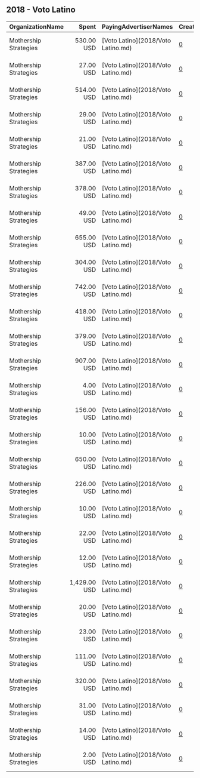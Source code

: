 ## 2018 - Voto Latino 
|OrganizationName|Spent|PayingAdvertiserNames|CreativeUrls|Impressions|Genders|AgeBrackets|CountryCodes|BillingAddresses|CandidateBallotInformation|
|:---|---:|:---|:---|---:|:---|:---|:---|:---|:---|
|Mothership Strategies|530.00 USD|[Voto Latino](2018/Voto Latino.md)|[0](https://www.snap.com/political-ads/asset/910ee120718882a673963c7a3e2ddd62a2f3d5f38b5b45c588d256bf58e1a82d?mediaType=png)|120,259||18-25|united states|"1328 Florida Avenue NW, Building C, Washington, DC,Washington,20009,US"||
|Mothership Strategies|27.00 USD|[Voto Latino](2018/Voto Latino.md)|[0](https://www.snap.com/political-ads/asset/5cae0547f51cae1c9b593bf964d75b9576283691ab2cad63381265cf6a8308a6?mediaType=png)|8,841||18-25|united states|"1328 Florida Avenue NW, Building C, Washington, DC,Washington,20009,US"||
|Mothership Strategies|514.00 USD|[Voto Latino](2018/Voto Latino.md)|[0](https://www.snap.com/political-ads/asset/9ba2c3dc865f17b6f8beb24592c3a006f08b3147b65fd8ec76f97c04d88a9bc5?mediaType=png)|120,307||18-25|united states|"1328 Florida Avenue NW, Building C, Washington, DC,Washington,20009,US"||
|Mothership Strategies|29.00 USD|[Voto Latino](2018/Voto Latino.md)|[0](https://www.snap.com/political-ads/asset/0650b0c8d2cca425a10291fa0dac01ab80919209ffc0c0990aad785a08515c00?mediaType=png)|10,014||18-25|united states|"1328 Florida Avenue NW, Building C, Washington, DC,Washington,20009,US"||
|Mothership Strategies|21.00 USD|[Voto Latino](2018/Voto Latino.md)|[0](https://www.snap.com/political-ads/asset/0650b0c8d2cca425a10291fa0dac01ab80919209ffc0c0990aad785a08515c00?mediaType=png)|6,510||18-25|united states|"1328 Florida Avenue NW, Building C, Washington, DC,Washington,20009,US"||
|Mothership Strategies|387.00 USD|[Voto Latino](2018/Voto Latino.md)|[0](https://www.snap.com/political-ads/asset/c2d3a80ea4dfca7c354a8c7bb33f81a4cc9bd6c55b7dac3ad725675180906478?mediaType=png)|101,184||18-25|united states|"1328 Florida Avenue NW, Building C, Washington, DC,Washington,20009,US"||
|Mothership Strategies|378.00 USD|[Voto Latino](2018/Voto Latino.md)|[0](https://www.snap.com/political-ads/asset/6006ad138905e5561d94cb8d354e0a44fc6b90d9aca27b807e4560249bdb68f5?mediaType=png)|89,463||18-25|united states|"1328 Florida Avenue NW, Building C, Washington, DC,Washington,20009,US"||
|Mothership Strategies|49.00 USD|[Voto Latino](2018/Voto Latino.md)|[0](https://www.snap.com/political-ads/asset/dce39a864ad5018cac2f166c4b976e440e7d3c4a6cb1e9eb93d6b1c885afe50e?mediaType=png)|17,329||18-25|united states|"1328 Florida Avenue NW, Building C, Washington, DC,Washington,20009,US"||
|Mothership Strategies|655.00 USD|[Voto Latino](2018/Voto Latino.md)|[0](https://www.snap.com/political-ads/asset/34e452fc2dfcebfb9c4ffa76b31acb95453ff5ff2622af215867dd086aa1cb61?mediaType=png)|204,107||18-25|united states|"1328 Florida Avenue NW, Building C, Washington, DC,Washington,20009,US"||
|Mothership Strategies|304.00 USD|[Voto Latino](2018/Voto Latino.md)|[0](https://www.snap.com/political-ads/asset/f6384a5dd88e4c6802a6e4d9d64012a4fbe207d826d19586f405cf9081598121?mediaType=png)|84,006||18-25|united states|"1328 Florida Avenue NW, Building C, Washington, DC,Washington,20009,US"||
|Mothership Strategies|742.00 USD|[Voto Latino](2018/Voto Latino.md)|[0](https://www.snap.com/political-ads/asset/2153997e436d006d91e3a20274ec3d9852be2d4a3c75f5187da40ff5a22d5fce?mediaType=png)|248,177||18-34|united states|"1328 Florida Avenue NW, Building C, Washington, DC,Washington,20009,US"||
|Mothership Strategies|418.00 USD|[Voto Latino](2018/Voto Latino.md)|[0](https://www.snap.com/political-ads/asset/bddec3094b3e4a47bc01df717868bdab3dba986b32821ddbbd480fe283bab578?mediaType=png)|108,092||18-25|united states|"1328 Florida Avenue NW, Building C, Washington, DC,Washington,20009,US"||
|Mothership Strategies|379.00 USD|[Voto Latino](2018/Voto Latino.md)|[0](https://www.snap.com/political-ads/asset/01218d7792104e3023d40902b6fb4d45f705bcdcbd2626bc64a23fa3b10c47d7?mediaType=png)|136,923||18-34|united states|"1328 Florida Avenue NW, Building C, Washington, DC,Washington,20009,US"||
|Mothership Strategies|907.00 USD|[Voto Latino](2018/Voto Latino.md)|[0](https://www.snap.com/political-ads/asset/5fe0485242a3bb715b3e46b70440ec7635e57172af9ee7bbe025b6ecf53f8928?mediaType=png)|296,577||18-25|united states|"1328 Florida Avenue NW, Building C, Washington, DC,Washington,20009,US"||
|Mothership Strategies|4.00 USD|[Voto Latino](2018/Voto Latino.md)|[0](https://www.snap.com/political-ads/asset/d46f27ab679414c7e8a7b54cddcd3d5b429eccd3f098612c1157ab16bea3173b?mediaType=png)|887||18+|united states|"1328 Florida Avenue NW, Building C, Washington, DC,Washington,20009,US"||
|Mothership Strategies|156.00 USD|[Voto Latino](2018/Voto Latino.md)|[0](https://www.snap.com/political-ads/asset/b1583b64181aabf5df4ccfac75f1f87e791db619b4678fcf69b90b73c409ac66?mediaType=png)|57,789||18-25|united states|"1328 Florida Avenue NW, Building C, Washington, DC,Washington,20009,US"||
|Mothership Strategies|10.00 USD|[Voto Latino](2018/Voto Latino.md)|[0](https://www.snap.com/political-ads/asset/dce39a864ad5018cac2f166c4b976e440e7d3c4a6cb1e9eb93d6b1c885afe50e?mediaType=png)|3,536||18-25|united states|"1328 Florida Avenue NW, Building C, Washington, DC,Washington,20009,US"||
|Mothership Strategies|650.00 USD|[Voto Latino](2018/Voto Latino.md)|[0](https://www.snap.com/political-ads/asset/90979e6290290e0ac73336a88c7f780d70fcc00fae47d4e548e347bb3bf75e12?mediaType=png)|200,881||18-25|united states|"1328 Florida Avenue NW, Building C, Washington, DC,Washington,20009,US"||
|Mothership Strategies|226.00 USD|[Voto Latino](2018/Voto Latino.md)|[0](https://www.snap.com/political-ads/asset/34e452fc2dfcebfb9c4ffa76b31acb95453ff5ff2622af215867dd086aa1cb61?mediaType=png)|77,889||18-34|united states|"1328 Florida Avenue NW, Building C, Washington, DC,Washington,20009,US"||
|Mothership Strategies|10.00 USD|[Voto Latino](2018/Voto Latino.md)|[0](https://www.snap.com/political-ads/asset/b1583b64181aabf5df4ccfac75f1f87e791db619b4678fcf69b90b73c409ac66?mediaType=png)|3,626||18-25|united states|"1328 Florida Avenue NW, Building C, Washington, DC,Washington,20009,US"||
|Mothership Strategies|22.00 USD|[Voto Latino](2018/Voto Latino.md)|[0](https://www.snap.com/political-ads/asset/dce39a864ad5018cac2f166c4b976e440e7d3c4a6cb1e9eb93d6b1c885afe50e?mediaType=png)|7,332||18-25|united states|"1328 Florida Avenue NW, Building C, Washington, DC,Washington,20009,US"||
|Mothership Strategies|12.00 USD|[Voto Latino](2018/Voto Latino.md)|[0](https://www.snap.com/political-ads/asset/184e26c36589261ae6348a6f7aed70403a2ed8c8a40637045e27e004f690c8d0?mediaType=png)|2,904||18+|united states|"1328 Florida Avenue NW, Building C, Washington, DC,Washington,20009,US"||
|Mothership Strategies|1,429.00 USD|[Voto Latino](2018/Voto Latino.md)|[0](https://www.snap.com/political-ads/asset/c224c1890d8418cabfeb9595f1098a367bcfc826a302ba66dbe820a2af084db7?mediaType=png)|453,853||18-25|united states|"1328 Florida Avenue NW, Building C, Washington, DC,Washington,20009,US"||
|Mothership Strategies|20.00 USD|[Voto Latino](2018/Voto Latino.md)|[0](https://www.snap.com/political-ads/asset/184e26c36589261ae6348a6f7aed70403a2ed8c8a40637045e27e004f690c8d0?mediaType=png)|4,759||18+|united states|"1328 Florida Avenue NW, Building C, Washington, DC,Washington,20009,US"||
|Mothership Strategies|23.00 USD|[Voto Latino](2018/Voto Latino.md)|[0](https://www.snap.com/political-ads/asset/b1583b64181aabf5df4ccfac75f1f87e791db619b4678fcf69b90b73c409ac66?mediaType=png)|9,316||18-25|united states|"1328 Florida Avenue NW, Building C, Washington, DC,Washington,20009,US"||
|Mothership Strategies|111.00 USD|[Voto Latino](2018/Voto Latino.md)|[0](https://www.snap.com/political-ads/asset/5cae0547f51cae1c9b593bf964d75b9576283691ab2cad63381265cf6a8308a6?mediaType=png)|36,369||18-25|united states|"1328 Florida Avenue NW, Building C, Washington, DC,Washington,20009,US"||
|Mothership Strategies|320.00 USD|[Voto Latino](2018/Voto Latino.md)|[0](https://www.snap.com/political-ads/asset/a356f6dbbb108566d61b8074201b538b8de1a7ed58093d773b6d88fae184b167?mediaType=png)|126,664||18-34|united states|"1328 Florida Avenue NW, Building C, Washington, DC,Washington,20009,US"||
|Mothership Strategies|31.00 USD|[Voto Latino](2018/Voto Latino.md)|[0](https://www.snap.com/political-ads/asset/5cae0547f51cae1c9b593bf964d75b9576283691ab2cad63381265cf6a8308a6?mediaType=png)|10,695||18-25|united states|"1328 Florida Avenue NW, Building C, Washington, DC,Washington,20009,US"||
|Mothership Strategies|14.00 USD|[Voto Latino](2018/Voto Latino.md)|[0](https://www.snap.com/political-ads/asset/0650b0c8d2cca425a10291fa0dac01ab80919209ffc0c0990aad785a08515c00?mediaType=png)|4,958||18-25|united states|"1328 Florida Avenue NW, Building C, Washington, DC,Washington,20009,US"||
|Mothership Strategies|2.00 USD|[Voto Latino](2018/Voto Latino.md)|[0](https://www.snap.com/political-ads/asset/d46f27ab679414c7e8a7b54cddcd3d5b429eccd3f098612c1157ab16bea3173b?mediaType=png)|553||18+|united states|"1328 Florida Avenue NW, Building C, Washington, DC,Washington,20009,US"||
